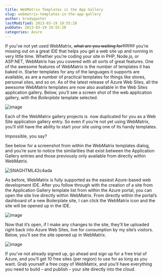 ```yaml
---
title: WebMatrix Templates in the App Gallery
slug: webmatrix-templates-in-the-app-gallery
author: bradygaster
lastModified: 2013-03-19 19:55:20
pubDate: 2013-03-19 19:55:20
categories: Azure
---
```


<p>If you&#x2019;ve not yet used
  <a>WebMatrix</a>,
  <strike>what are you waiting for?!?!?!?</strike> you&#x2019;re missing out on a great IDE that helps you get a web site up and running in very little time. Whether you&#x2019;re coding your site in PHP, Node.js, or ASP.NET, WebMatrix has you covered with all sorts of great
  features. One of the awesome features of WebMatrix is the number of templates it has baked in. Starter templates for any of the languages it supports are available, as are a number of practical templates for things like stores, personal sites, and so
  on. As of the latest release of Azure Web Sites, all the awesome WebMatrix templates are now also available in the Web Sites application gallery. Below, you&#x2019;ll see a screen shot of the web application gallery, with the <em>Boilerplate</em>  template
  selected. </p>
<p>
  <a>
    <img alt="image" src="/posts/webmatrix-templates-in-the-app-gallery/media/image_thumb.png">
  </a> 
</p>
<p>Each of the WebMatrix gallery projects is&#xA0; now duplicated for you as a Web Site application gallery entry. So even if you&#x2019;re not yet using WebMatrix, you&#x2019;ll still have the ability to start your site using one of its handy templates. </p>
<p>Impossible, you say? </p>
<p>See below for a screenshot from within the WebMatrix templates dialog, and you&#x2019;re sure to notice the similarities that exist between the Application Gallery entries and those previously only available from directly within WebMatrix. </p>
<p>
  <a>
    <img alt="SNAGHTML42c4ada" src="/posts/webmatrix-templates-in-the-app-gallery/media/SNAGHTML42c4ada_thumb.png">
  </a> 
</p>
<p>As before, WebMatrix is fully supported as the easiest Azure-based web development IDE. After you follow through with the creation of a site from the Application Gallery template list from within the Azure portal, you can open the site live directly within
  WebMatrix. From directly within the portal&#x2019;s dashboard of a new Boilerplate site, I can click the WebMatrix icon and the site will be opened up in the IDE. </p>
<p>
  <a>
    <img alt="image" src="/posts/webmatrix-templates-in-the-app-gallery/media/image_thumb_1.png">
  </a> 
</p>
<p>Now that it&#x2019;s open, if I make any changes to the site, they&#x2019;ll be uploaded right back into Azure Web Sites, live for consumption by my site&#x2019;s visitors. Below, you&#x2019;ll see the site opened up in WebMatrix. </p>
<p>
  <a>
    <img alt="image" src="/posts/webmatrix-templates-in-the-app-gallery/media/image_thumb_2.png">
  </a> 
</p>
<p>If you&#x2019;ve not already signed up, go ahead and
  <a>sign up for a free trial of Azure</a>, and you&#x2019;ll get 10 free sites (per region) to use for as long as you want. Grab yourself a free copy of
  <a>WebMatrix</a>, and you&#x2019;ll have everything you need to build &#x2013; and publish &#x2013; your site directly into the cloud. </p>

